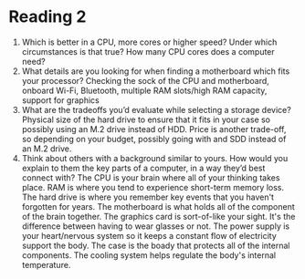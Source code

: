 # Reading 2

1. Which is better in a CPU, more cores or higher speed? Under which circumstances is that true? How many CPU cores does a computer need?
2. What details are you looking for when finding a motherboard which fits your processor? Checking the sock of the CPU and motherboard, onboard Wi-Fi, Bluetooth, multiple RAM slots/high RAM capacity, support for graphics
3. What are the tradeoffs you’d evaluate while selecting a storage device? Physical size of the hard drive to ensure that it fits in your case so possibly using an M.2 drive instead of HDD. Price is another trade-off, so depending on your budget, possibly going with and SDD instead of an M.2 drive. 
4. Think about others with a background similar to yours. How would you explain to them the key parts of a computer, in a way they’d best connect with? The CPU is your brain where all of your thinking takes place. RAM is where you tend to experience short-term memory loss. The hard drive is where you remember key events that you haven't forgotten for years. The motherboard is what holds all of the component of the brain together. The graphics card is sort-of-like your sight. It's the difference between having to wear glasses or not. The power supply is your heart/nervous system so it keeps a constant flow of electricity support the body. The case is the boady that protects all of the internal components. The cooling system helps regulate the body's internal temperature. 
